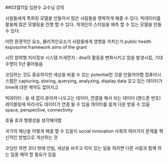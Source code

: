 ##03월11일 임완수 교수님 강의

사람들에게 특화된 모델을 만들어서 많은 사람들을 행복하게 해줄 수 있다.
빅데이터를 활용해 많은 모델링을 진행 할 수 있다. 개개인의 스타일을 예측 할 수 있는 모델을 만들 수 있다. 


어떤 환경적인 요소, 물리적인요소가 사람들에게 영향을 끼치는가 
public health exposome framework aims of the grant 


시민 참여형 지리정보 시스템
미세먼지 : 
dna의 활동을 변화시키고 암을 발생시킴, 기대 수명이 5년 줄어들음 

코딩하는 것도 중요하지만 세상을 바꿀 수 있는 potential한 것을 만들어야함 
컴퓨터시스템은 capturing, storing, querying, analyzing, display data
갖고 있는 데이터가 time에 대한 제약도 없어지고 


빅데이터  : 쉴 새 없이 쏟아져 나오고는 데이터, 연결을 해서 되는 데이터 (핸드폰 번호) 
레이블링에 따라서도 데이터가 연결 될 수 있음 
데이터를 쉽게 다운 받을 수 있음
space, perspective, connectivity 

효율 효과 형평성을 생각해야함

국가의 재난을 어떻게 해결 할 수 있을지 
social innovation 
사회의 여러가지 문제를 혁신적인 방법으로 개선하는 것 

코딩만 하면 코더 밖에 안됨, 세상을 바꾸고 의미 있는 일을 하려면 다른 사람과 함께 하는 일을 해야 할 필요가 있음 


